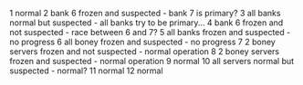 1 normal
2 bank 6 frozen and suspected - bank 7 is primary?
3 all banks normal but suspected - all banks try to be primary...
4 bank 6 frozen and not suspected - race between 6 and 7?
5 all banks frozen and suspected - no progress
6 all boney frozen and suspected - no progress
7 2 boney servers frozen and not suspected - normal operation 
8 2 boney servers frozen and suspected - normal operation
9 normal
10 all servers normal but suspected - normal?
11 normal
12 normal
